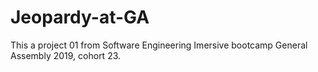 # Jeopardy-at-GA
This a project 01 from Software Engineering Imersive bootcamp General Assembly 2019, cohort 23.

